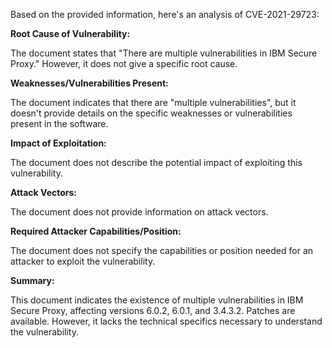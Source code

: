 Based on the provided information, here's an analysis of CVE-2021-29723:

**Root Cause of Vulnerability:**

The document states that "There are multiple vulnerabilities in IBM Secure Proxy." However, it does not give a specific root cause.

**Weaknesses/Vulnerabilities Present:**

The document indicates that there are "multiple vulnerabilities", but it doesn't provide details on the specific weaknesses or vulnerabilities present in the software.

**Impact of Exploitation:**

The document does not describe the potential impact of exploiting this vulnerability.

**Attack Vectors:**

The document does not provide information on attack vectors.

**Required Attacker Capabilities/Position:**

The document does not specify the capabilities or position needed for an attacker to exploit the vulnerability.

**Summary:**

This document indicates the existence of multiple vulnerabilities in IBM Secure Proxy, affecting versions 6.0.2, 6.0.1, and 3.4.3.2. Patches are available. However, it lacks the technical specifics necessary to understand the vulnerability.